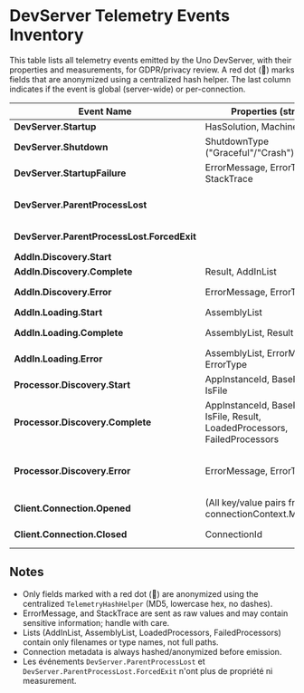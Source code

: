 # DevServer Telemetry Events Inventory

This table lists all telemetry events emitted by the Uno DevServer, with their properties and measurements, for GDPR/privacy review. A red dot (🔴) marks fields that are anonymized using a centralized hash helper. The last column indicates if the event is global (server-wide) or per-connection.

| Event Name                                 | Properties (string)                                                           | Measurements (double)                                                         | Sensitive / Notes                                                                       | Scope          |
|--------------------------------------------|-------------------------------------------------------------------------------|-------------------------------------------------------------------------------|-----------------------------------------------------------------------------------------|----------------|
| **DevServer.Startup**                      | HasSolution, MachineName🔴                                                    |                                                                               | MachineName🔴 is anonymized                                                             | Global         |
| **DevServer.Shutdown**                     | ShutdownType ("Graceful"/"Crash")                                             | UptimeSeconds                                                                 |                                                                                         | Global         |
| **DevServer.StartupFailure**               | ErrorMessage, ErrorType, StackTrace                                           | UptimeSeconds                                                                 | ErrorMessage/StackTrace may be sensitive (not anonymized)                               | Global         |
| **DevServer.ParentProcessLost**            |                                                                               |                                                                               | Emitted when parent process is lost, graceful shutdown is attempted. No properties.     | Global         |
| **DevServer.ParentProcessLost.ForcedExit** |                                                                               |                                                                               | Emitted if forced exit after graceful shutdown timeout. No properties.                  | Global         |
| **AddIn.Discovery.Start**                  |                                                                               |                                                                               |                                                                                         | Global         |
| **AddIn.Discovery.Complete**               | Result, AddInList                                                             | AddInCount, DurationMs                                                        | AddInList: filenames only                                                               | Global         |
| **AddIn.Discovery.Error**                  | ErrorMessage, ErrorType                                                       | DurationMs                                                                    | ErrorMessage may be sensitive (not anonymized)                                          | Global         |
| **AddIn.Loading.Start**                    | AssemblyList                                                                  |                                                                               | AssemblyList: filenames only                                                            | Global         |
| **AddIn.Loading.Complete**                 | AssemblyList, Result                                                          | DurationMs, FailedAssemblies                                                  |                                                                                         | Global         |
| **AddIn.Loading.Error**                    | AssemblyList, ErrorMessage, ErrorType                                         | DurationMs, FailedAssemblies                                                  | ErrorMessage may be sensitive (not anonymized)                                          | Global         |
| **Processor.Discovery.Start**              | AppInstanceId, BasePath🔴, IsFile                                             |                                                                               | BasePath🔴 is anonymized                                                                | Per-connection |
| **Processor.Discovery.Complete**           | AppInstanceId, BasePath🔴, IsFile, Result, LoadedProcessors, FailedProcessors | DurationMs, AssembliesProcessed, ProcessorsLoadedCount, ProcessorsFailedCount | BasePath🔴 is anonymized; LoadedProcessors/FailedProcessors: comma-separated type names | Per-connection |
| **Processor.Discovery.Error**              | ErrorMessage, ErrorType                                                       | DurationMs, AssembliesCount, ProcessorsLoadedCount, ProcessorsFailedCount     | ErrorMessage may be sensitive (not anonymized)                                          | Per-connection |
| **Client.Connection.Opened**               | (All key/value pairs from connectionContext.Metadata)🔴                       |                                                                               | Metadata fields are anonymized                                                          | Per-connection |
| **Client.Connection.Closed**               | ConnectionId                                                                  | DurationSeconds                                                               |                                                                                         | Per-connection |

## Notes
- Only fields marked with a red dot (🔴) are anonymized using the centralized `TelemetryHashHelper` (MD5, lowercase hex, no dashes).
- ErrorMessage, and StackTrace are sent as raw values and may contain sensitive information; handle with care.
- Lists (AddInList, AssemblyList, LoadedProcessors, FailedProcessors) contain only filenames or type names, not full paths.
- Connection metadata is always hashed/anonymized before emission.
- Les événements `DevServer.ParentProcessLost` et `DevServer.ParentProcessLost.ForcedExit` n'ont plus de propriété ni measurement.
